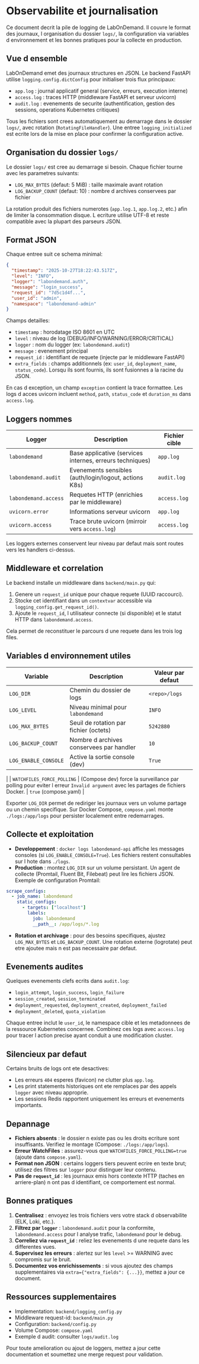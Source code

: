 # Observabilite et journalisation

Ce document decrit la pile de logging de LabOnDemand. Il couvre le format des journaux, l organisation du dossier `logs/`, la configuration via variables d environnement et les bonnes pratiques pour la collecte en production.

## Vue d ensemble

LabOnDemand emet des journaux structures en JSON. Le backend FastAPI utilise `logging.config.dictConfig` pour initialiser trois flux principaux:

- `app.log` : journal applicatif general (service, erreurs, execution interne)
- `access.log` : traces HTTP (middleware FastAPI et serveur uvicorn)
- `audit.log` : evenements de securite (authentification, gestion des sessions, operations Kubernetes critiques)

Tous les fichiers sont crees automatiquement au demarrage dans le dossier `logs/`, avec rotation (`RotatingFileHandler`). Une entree `logging_initialized` est ecrite lors de la mise en place pour confirmer la configuration active.

## Organisation du dossier `logs/`

Le dossier `logs/` est cree au demarrage si besoin. Chaque fichier tourne avec les parametres suivants:

- `LOG_MAX_BYTES` (defaut: 5 MiB) : taille maximale avant rotation
- `LOG_BACKUP_COUNT` (defaut: 10) : nombre d archives conservees par fichier

La rotation produit des fichiers numerotes (`app.log.1`, `app.log.2`, etc.) afin de limiter la consommation disque. L ecriture utilise UTF-8 et reste compatible avec la plupart des parseurs JSON.

## Format JSON

Chaque entree suit ce schema minimal:

```json
{
  "timestamp": "2025-10-27T18:22:43.517Z",
  "level": "INFO",
  "logger": "labondemand.auth",
  "message": "login_success",
  "request_id": "7d5c1d4f...",
  "user_id": "admin",
  "namespace": "labondemand-admin"
}
```

Champs detailles:

- `timestamp` : horodatage ISO 8601 en UTC
- `level` : niveau de log (DEBUG/INFO/WARNING/ERROR/CRITICAL)
- `logger` : nom du logger (ex: `labondemand.audit`)
- `message` : evenement principal
- `request_id` : identifiant de requete (injecte par le middleware FastAPI)
- `extra_fields` : champs additionnels (ex: `user_id`, `deployment_name`, `status_code`). Lorsqu ils sont fournis, ils sont fusionnes a la racine du JSON.

En cas d exception, un champ `exception` contient la trace formattee. Les logs d acces uvicorn incluent `method`, `path`, `status_code` et `duration_ms` dans `access.log`.

## Loggers nommes

| Logger                | Description                                                   | Fichier cible   |
|----------------------|---------------------------------------------------------------|-----------------|
| `labondemand`        | Base applicative (services internes, erreurs techniques)       | `app.log`       |
| `labondemand.audit`  | Evenements sensibles (auth/login/logout, actions K8s)          | `audit.log`     |
| `labondemand.access` | Requetes HTTP (enrichies par le middleware)                    | `access.log`    |
| `uvicorn.error`      | Informations serveur uvicorn                                  | `app.log`       |
| `uvicorn.access`     | Trace brute uvicorn (mirroir vers `access.log`)               | `access.log`    |

Les loggers externes conservent leur niveau par defaut mais sont routes vers les handlers ci-dessus.

## Middleware et correlation

Le backend installe un middleware dans `backend/main.py` qui:

1. Genere un `request_id` unique pour chaque requete (UUID raccourci).
2. Stocke cet identifiant dans un `contextvar` accessible via `logging_config.get_request_id()`.
3. Ajoute le `request_id`, l utilisateur connecte (si disponible) et le statut HTTP dans `labondemand.access`.

Cela permet de reconstituer le parcours d une requete dans les trois log files.

## Variables d environnement utiles

| Variable              | Description                                  | Valeur par defaut |
|-----------------------|----------------------------------------------|-------------------|
| `LOG_DIR`             | Chemin du dossier de logs                    | `<repo>/logs`     |
| `LOG_LEVEL`           | Niveau minimal pour `labondemand`            | `INFO`            |
| `LOG_MAX_BYTES`       | Seuil de rotation par fichier (octets)       | `5242880`         |
| `LOG_BACKUP_COUNT`    | Nombre d archives conservees par handler     | `10`              |
| `LOG_ENABLE_CONSOLE`  | Active la sortie console (dev)               | `True`            |
|
| `WATCHFILES_FORCE_POLLING` | (Compose dev) force la surveillance par polling pour eviter l erreur `Invalid argument` avec les partages de fichiers Docker. | `true` (compose.yaml) |

Exporter `LOG_DIR` permet de rediriger les journaux vers un volume partage ou un chemin specifique. Sur Docker Compose, `compose.yaml` monte `./logs:/app/logs` pour persister localement entre redemarrages.

## Collecte et exploitation

- **Developpement** : `docker logs labondemand-api` affiche les messages consoles (si `LOG_ENABLE_CONSOLE=True`). Les fichiers restent consultables sur l hote dans `./logs`.
- **Production** : montez `LOG_DIR` sur un volume persistant. Un agent de collecte (Promtail, Fluent Bit, Filebeat) peut lire les fichiers JSON. Exemple de configuration Promtail:

```yaml
scrape_configs:
  - job_name: labondemand
    static_configs:
      - targets: ["localhost"]
        labels:
          job: labondemand
          __path__: /app/logs/*.log
```

- **Rotation et archivage** : pour des besoins specifiques, ajustez `LOG_MAX_BYTES` et `LOG_BACKUP_COUNT`. Une rotation externe (logrotate) peut etre ajoutee mais n est pas necessaire par defaut.

## Evenements audites

Quelques evenements clefs ecrits dans `audit.log`:

- `login_attempt`, `login_success`, `login_failure`
- `session_created`, `session_terminated`
- `deployment_requested`, `deployment_created`, `deployment_failed`
- `deployment_deleted`, `quota_violation`

Chaque entree inclut le `user_id`, le namespace cible et les metadonnees de la ressource Kubernetes concernee. Combinez ces logs avec `access.log` pour tracer l action precise ayant conduit a une modification cluster.

## Silencieux par defaut

Certains bruits de logs ont ete desactives:

- Les erreurs `404` esperes (favicon) ne clutter plus `app.log`.
- Les print statements historiques ont ete remplaces par des appels `logger` avec niveau approprie.
- Les sessions Redis rapportent uniquement les erreurs et evenements importants.

## Depannage

- **Fichiers absents** : le dossier n existe pas ou les droits ecriture sont insuffisants. Verifiez le montage (Compose: `./logs:/app/logs`).
- **Erreur WatchFiles** : assurez-vous que `WATCHFILES_FORCE_POLLING=true` (ajoute dans `compose.yaml`).
- **Format non JSON** : certains loggers tiers peuvent ecrire en texte brut; utilisez des filtres sur `logger` pour distinguer leur contenu.
- **Pas de `request_id`** : les journaux emis hors contexte HTTP (taches en arriere-plan) n ont pas d identifiant, ce comportement est normal.

## Bonnes pratiques

1. **Centralisez** : envoyez les trois fichiers vers votre stack d observabilite (ELK, Loki, etc.).
2. **Filtrez par `logger`** : `labondemand.audit` pour la conformite, `labondemand.access` pour l analyse trafic, `labondemand` pour le debug.
3. **Correliez via `request_id`** : reliez les evenements d une requete dans les differentes vues.
4. **Supervisez les erreurs** : alertez sur les `level` >= WARNING avec compromis sur le bruit.
5. **Documentez vos enrichissements** : si vous ajoutez des champs supplementaires via `extra={"extra_fields": {...}}`, mettez a jour ce document.

## Ressources supplementaires

- Implementation: `backend/logging_config.py`
- Middleware request-id: `backend/main.py`
- Configuration: `backend/config.py`
- Volume Compose: `compose.yaml`
- Exemple d audit: consulter `logs/audit.log`

Pour toute amelioration ou ajout de loggers, mettez a jour cette documentation et soumettez une merge request pour validation.
